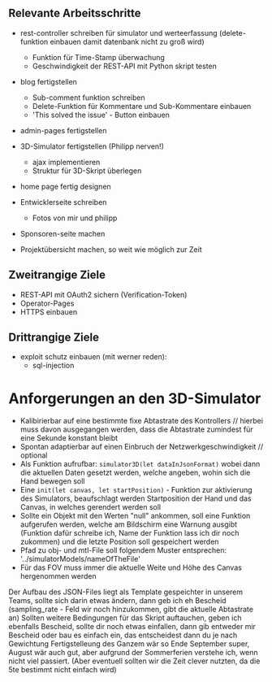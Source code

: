 ## Relevante Arbeitsschritte

- rest-controller schreiben für simulator und werteerfassung (delete-funktion einbauen damit datenbank nicht zu groß wird)
  - Funktion für Time-Stamp überwachung
  - Geschwindigkeit der REST-API mit Python skript testen
- blog fertigstellen
  - Sub-comment funktion schreiben
  - Delete-Funktion für Kommentare und Sub-Kommentare einbauen
  - 'This solved the issue' - Button einbauen
- admin-pages fertigstellen

- 3D-Simulator fertigstellen (Philipp nerven!)
  - ajax implementieren
  - Struktur für 3D-Skript überlegen

- home page fertig designen
- Entwicklerseite schreiben
    - Fotos von mir und philipp
  
- Sponsoren-seite machen
- Projektübersicht machen, so weit wie möglich zur Zeit

## Zweitrangige Ziele

- REST-API mit OAuth2 sichern (Verification-Token)
- Operator-Pages
- HTTPS einbauen

## Drittrangige Ziele

- exploit schutz einbauen (mit werner reden):
  - sql-injection
  
# Anforgerungen an den 3D-Simulator

- Kalibirierbar auf eine bestimmte fixe Abtastrate des Kontrollers // hierbei muss davon ausgegangen werden, dass die Abtastrate zumindest für eine Sekunde konstant bleibt
- Spontan adaptierbar auf einen Einbruch der Netzwerkgeschwindigkeit // optional
- Als Funktion aufrufbar: `simulator3D(let dataInJsonFormat)` wobei dann die aktuellen Daten gesetzt werden, welche angeben, wohin sich die Hand bewegen soll
- Eine `init(let canvas, let startPosition)` - Funktion zur aktivierung des Simulators, beaufschlagt werden Startposition der Hand und das Canvas, in welches gerendert werden soll
- Sollte ein Objekt mit den Werten "null" ankommen, soll eine Funktion aufgerufen werden, welche am Bildschirm eine Warnung ausgibt (Funktion dafür schreibe ich, Name der Funktion lass ich dir noch zukommen) und die letzte Position soll gespeichert werden
- Pfad zu obj- und mtl-File soll folgendem Muster entsprechen: '../simulatorModels/nameOfTheFile'
- Für das FOV muss immer die aktuelle Weite und Höhe des Canvas hergenommen werden

Der Aufbau des JSON-Files liegt als Template gespeichter in unserem Teams, sollte sich darin etwas ändern, dann geb ich eh Bescheid (sampling_rate - Feld wir noch hinzukommen, gibt die aktuelle Abtastrate an)
Sollten weitere Bedingungen für das Skript auftauchen, geben ich ebenfalls Bescheid, sollte dir noch etwas einfallen, dann gib entweder mir Bescheid oder bau es einfach ein, das entscheidest dann du je nach Gewichtung
Fertigstelleung des Ganzem wär so Ende September super, August wär auch gut, aber aufgrund der Sommerferien verstehe ich, wenn nicht viel passiert. (Aber eventuell sollten wir die Zeit clever nutzten, da die 5te bestimmt nicht einfach wird)
